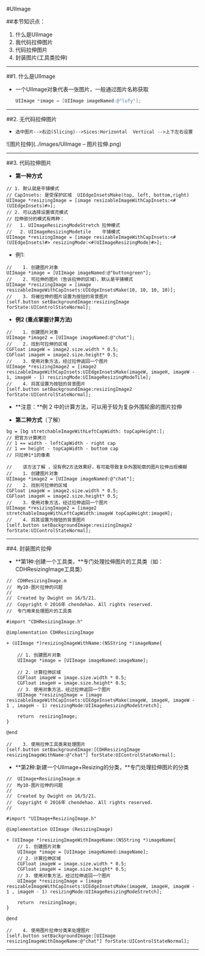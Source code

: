 
#UIImage

##本节知识点：
1. 什么是UIImage
2. 我代码拉伸图片
3. 代码拉伸图片
4. 封装图片(工具类拉伸)

---

##1. 什么是UIImage


- 一个UIImage对象代表一张图片，一般通过图片名称获取

  ```objectivec
  UIImage *image = [UIImage imageNamed:@"lufy"];
  ```

---





##2. 无代码拉伸图片
- `选中图片-->右边(Slicing)-->Sices:Horizontal  Vertical -->上下左右设置`

![图片拉伸](../images/UIImage – 图片拉伸.png)



---

##3. 代码拉伸图片

- **第一种方式**

```objc
// 1. 默认就是平铺模式
// CapInsets: 是受保护区域  UIEdgeInsetsMake(top, left, bottom,right)
UIImage *resizingImage = [image resizableImageWithCapInsets:<#(UIEdgeInsets)#>];
// 2. 可以选择设置填充模式
// 拉伸部分的模式有两种：
//   1. UIImageResizingModeStretch 拉伸模式
//   2. UIImageResizingModetile    平铺模式
UIImage *resizingImage = [image resizableImageWithCapInsets:<#(UIEdgeInsets)#> resizingMode:<#(UIImageResizingMode)#>];
```

- 例1:

```objc
//    1. 创建图片对象
UIImage *image = [UIImage imageNamed:@"buttongreen"];
//    2. 可拉伸的图片（告诉拉伸的区域），默认是平铺模式
UIImage *resizingImage = [image resizableImageWithCapInsets:UIEdgeInsetsMake(10, 10, 10, 10)];
//    3. 将被拉伸的图片设置为按钮的背景图片
[self.button setBackgroundImage:resizingImage forState:UIControlStateNormal];
```

- **例2 (重点掌握计算方法)**

```objc
//    1. 创建图片对象
UIImage *image2 = [UIImage imageNamed:@"chat"];
//    2. 找到可拉伸的区域
CGFloat imageW = image2.size.width * 0.5;
CGFloat imageH = image2.size.height* 0.5;
//    3. 使用对象方法，经过拉伸返回一个图片
UIImage *resizingImage2 = [image2 resizableImageWithCapInsets:UIEdgeInsetsMake(imageW, imageH, imageW - 1, imageH - 1) resizingMode:UIImageResizingModeTile];
//    4. 将其设置为按钮的背景图片
[self.button setBackgroundImage:resizingImage2 forState:UIControlStateNormal];    
```

- **注意：**例 2 中的计算方法，可以用于较为复杂外围轮廓的图片拉伸


- **第二种方式**（了解）

```objc
bg = [bg stretchableImageWithLeftCapWidth: topCapHeight:];
// 把官方计算拷贝
// 1 == width - leftCapWidth - right cap
// 1 == height - topCapWidth - bottom cap
// 只拉伸1*1的像素
```

```objc
//    该方法了解 ，没有例2方法效果好，有可能导致复杂外围轮廓的图片拉伸出现模糊
//    1. 创建图片对象
UIImage *image2 = [UIImage imageNamed:@"chat"];
//    2. 找到可拉伸的区域
CGFloat imageW = image2.size.width * 0.5;
CGFloat imageH = image2.size.height* 0.5;
//    3. 使用对象方法，经过拉伸返回一个图片
UIImage *resizingImage2 = [image2 stretchableImageWithLeftCapWidth:imageW topCapHeight:imageH];
//    4. 将其设置为按钮的背景图片
[self.button setBackgroundImage:resizingImage2 forState:UIControlStateNormal];
```

---

##4. 封装图片拉伸

- **第1种:创建一个工具类，**专门处理拉伸图片的工具类（如：CDHResizingImage工具类）

```objc
//  CDHResizingImage.m
//  My10-图片拉伸的问题
//
//  Created by Dwight on 16/5/21.
//  Copyright © 2016年 chendehao. All rights reserved.
//  专门用来处理图片的工具类

#import "CDHResizingImage.h"

@implementation CDHResizingImage

+ (UIImage *)resizingImageWithName:(NSString *)imageName{

    // 1. 创建图片对象
    UIImage *image = [UIImage imageNamed:imageName];

    // 2. 计算拉伸区域
    CGFloat imageW = image.size.width * 0.5;
    CGFloat imageH = image.size.height* 0.5;
    // 3. 使用对象方法，经过拉伸返回一个图片
    UIImage *resizingImage = [image resizableImageWithCapInsets:UIEdgeInsetsMake(imageW, imageH, imageW - 1 , imageH - 1) resizingMode:UIImageResizingModeStretch];
    
    return  resizingImage;
}

@end
```

```objc
//    3. 使用拉伸工具类来处理图片
[self.button setBackgroundImage:[CDHResizingImage resizingImageWithName:@"chat"] forState:UIControlStateNormal];
```


- **第2种:新建一个UIImage+Resizing的分类，**专门处理拉伸图片的分类

```objc
//  UIImage+ResizingImage.m
//  My10-图片拉伸的问题
//
//  Created by Dwight on 16/5/21.
//  Copyright © 2016年 chendehao. All rights reserved.
//

#import "UIImage+ResizingImage.h"

@implementation UIImage (ResizingImage)

+ (UIImage *)resizingImageWithImageName:(NSString *)imageName{
    // 1. 创建图片对象
    UIImage *image = [UIImage imageNamed:imageName];
    // 2. 计算拉伸区域
    CGFloat imageW = image.size.width * 0.5;
    CGFloat imageH = image.size.height* 0.5;
    // 3. 使用对象方法，经过拉伸返回一个图片
    UIImage *resizingImage = [image resizableImageWithCapInsets:UIEdgeInsetsMake(imageW, imageH, imageW - 1 , imageH - 1) resizingMode:UIImageResizingModeStretch];
    
    return  resizingImage;
}

@end
```

```objc
//    4. 使用图片拉伸分类来处理图片
[self.button setBackgroundImage:[UIImage resizingImageWithImageName:@"chat"] forState:UIControlStateNormal];
```



---


